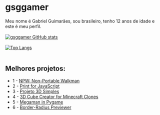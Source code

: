 # gsggamer
 Meu nome é Gabriel Guimarães, sou brasileiro, tenho 12 anos de idade e este é meu perfil.
 <br><br>
 [![gsggamer GitHub stats](https://github-readme-stats.vercel.app/api?username=gsggamer&theme=merko)](https://github.com/gsggamer/github-readme-stats)
 <br><br>
 [![Top Langs](https://github-readme-stats.vercel.app/api/top-langs/?username=gsggamer&theme=merko&layout=compact)](https://github.com/gsggamer/github-readme-stats)
 <br><br>
## Melhores projetos:
 - 1 - [NPW: Non-Portable Walkman](https://github.com/gsggamer/npw-non-portable-walkman)
 - 2 - [Print for JavaScript](https://github.com/gsggamer/Print-for-JavaScript)
 - 3 - [Projeto 3D Simples](https://github.com/gsggamer/projeto-3d-simples)
 - 4 - [3D Cube Creator for Minecraft Clones](https://github.com/gsggamer/3d-cube-creator-for-minecraft-clones)
 - 5 - [Megaman in Pygame](https://github.com/gsggamer/megaman-pygame)
 - 6 - [Border-Radius Previewer](https://github.com/gsggamer/border-radius-previewer)
